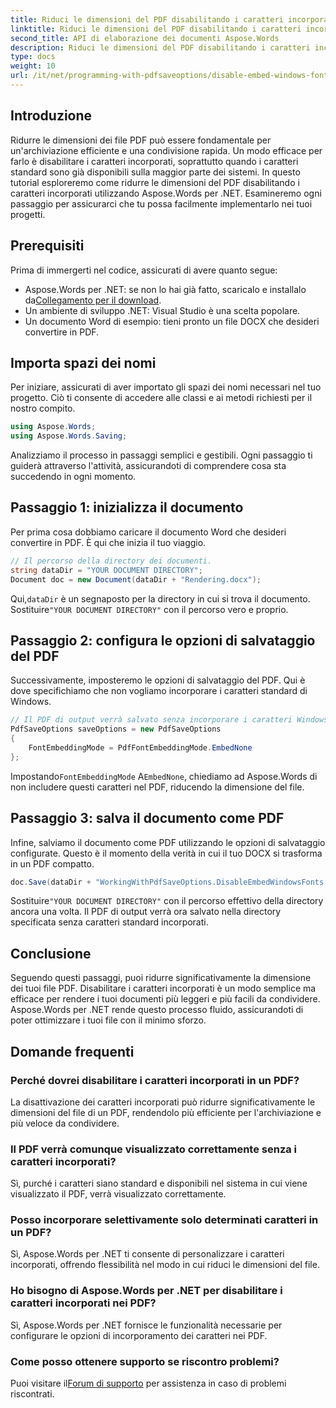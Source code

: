 ```yaml
---
title: Riduci le dimensioni del PDF disabilitando i caratteri incorporati
linktitle: Riduci le dimensioni del PDF disabilitando i caratteri incorporati
second_title: API di elaborazione dei documenti Aspose.Words
description: Riduci le dimensioni del PDF disabilitando i caratteri incorporati utilizzando Aspose.Words per .NET. Segui la nostra guida passo passo per ottimizzare i tuoi documenti per un'archiviazione e una condivisione efficienti.
type: docs
weight: 10
url: /it/net/programming-with-pdfsaveoptions/disable-embed-windows-fonts/
---
```

## Introduzione

Ridurre le dimensioni dei file PDF può essere fondamentale per un'archiviazione efficiente e una condivisione rapida. Un modo efficace per farlo è disabilitare i caratteri incorporati, soprattutto quando i caratteri standard sono già disponibili sulla maggior parte dei sistemi. In questo tutorial esploreremo come ridurre le dimensioni del PDF disabilitando i caratteri incorporati utilizzando Aspose.Words per .NET. Esamineremo ogni passaggio per assicurarci che tu possa facilmente implementarlo nei tuoi progetti.

## Prerequisiti

Prima di immergerti nel codice, assicurati di avere quanto segue:

-  Aspose.Words per .NET: se non lo hai già fatto, scaricalo e installalo da[Collegamento per il download](https://releases.aspose.com/words/net/).
- Un ambiente di sviluppo .NET: Visual Studio è una scelta popolare.
- Un documento Word di esempio: tieni pronto un file DOCX che desideri convertire in PDF.

## Importa spazi dei nomi

Per iniziare, assicurati di aver importato gli spazi dei nomi necessari nel tuo progetto. Ciò ti consente di accedere alle classi e ai metodi richiesti per il nostro compito.

```csharp
using Aspose.Words;
using Aspose.Words.Saving;
```

Analizziamo il processo in passaggi semplici e gestibili. Ogni passaggio ti guiderà attraverso l'attività, assicurandoti di comprendere cosa sta succedendo in ogni momento.

## Passaggio 1: inizializza il documento

Per prima cosa dobbiamo caricare il documento Word che desideri convertire in PDF. È qui che inizia il tuo viaggio.

```csharp
// Il percorso della directory dei documenti.
string dataDir = "YOUR DOCUMENT DIRECTORY";
Document doc = new Document(dataDir + "Rendering.docx");
```

 Qui,`dataDir` è un segnaposto per la directory in cui si trova il documento. Sostituire`"YOUR DOCUMENT DIRECTORY"` con il percorso vero e proprio.

## Passaggio 2: configura le opzioni di salvataggio del PDF

Successivamente, imposteremo le opzioni di salvataggio del PDF. Qui è dove specifichiamo che non vogliamo incorporare i caratteri standard di Windows.

```csharp
// Il PDF di output verrà salvato senza incorporare i caratteri Windows standard.
PdfSaveOptions saveOptions = new PdfSaveOptions
{
    FontEmbeddingMode = PdfFontEmbeddingMode.EmbedNone
};
```

 Impostando`FontEmbeddingMode` A`EmbedNone`, chiediamo ad Aspose.Words di non includere questi caratteri nel PDF, riducendo la dimensione del file.

## Passaggio 3: salva il documento come PDF

Infine, salviamo il documento come PDF utilizzando le opzioni di salvataggio configurate. Questo è il momento della verità in cui il tuo DOCX si trasforma in un PDF compatto.

```csharp
doc.Save(dataDir + "WorkingWithPdfSaveOptions.DisableEmbedWindowsFonts.pdf", saveOptions);
```

 Sostituire`"YOUR DOCUMENT DIRECTORY"` con il percorso effettivo della directory ancora una volta. Il PDF di output verrà ora salvato nella directory specificata senza caratteri standard incorporati.

## Conclusione

Seguendo questi passaggi, puoi ridurre significativamente la dimensione dei tuoi file PDF. Disabilitare i caratteri incorporati è un modo semplice ma efficace per rendere i tuoi documenti più leggeri e più facili da condividere. Aspose.Words per .NET rende questo processo fluido, assicurandoti di poter ottimizzare i tuoi file con il minimo sforzo.

## Domande frequenti

### Perché dovrei disabilitare i caratteri incorporati in un PDF?
La disattivazione dei caratteri incorporati può ridurre significativamente le dimensioni del file di un PDF, rendendolo più efficiente per l'archiviazione e più veloce da condividere.

### Il PDF verrà comunque visualizzato correttamente senza i caratteri incorporati?
Sì, purché i caratteri siano standard e disponibili nel sistema in cui viene visualizzato il PDF, verrà visualizzato correttamente.

### Posso incorporare selettivamente solo determinati caratteri in un PDF?
Sì, Aspose.Words per .NET ti consente di personalizzare i caratteri incorporati, offrendo flessibilità nel modo in cui riduci le dimensioni del file.

### Ho bisogno di Aspose.Words per .NET per disabilitare i caratteri incorporati nei PDF?
Sì, Aspose.Words per .NET fornisce le funzionalità necessarie per configurare le opzioni di incorporamento dei caratteri nei PDF.

### Come posso ottenere supporto se riscontro problemi?
 Puoi visitare il[Forum di supporto](https://forum.aspose.com/c/words/8) per assistenza in caso di problemi riscontrati.
